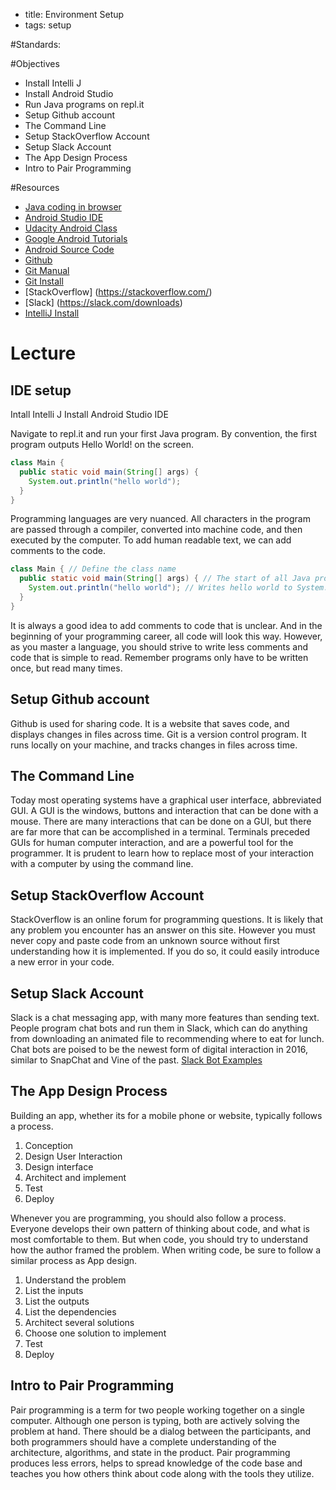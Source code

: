 - title: Environment Setup
- tags: setup

#Standards:

#Objectives
* Install Intelli J
* Install Android Studio
* Run Java programs on repl.it
* Setup Github account
* The Command Line
* Setup StackOverflow Account
* Setup Slack Account
* The App Design Process
* Intro to Pair Programming

#Resources
* [Java coding in browser](https://repl.it/languages/java)
* [Android Studio IDE](https://developer.android.com/studio/install.html)
* [Udacity Android Class](https://www.udacity.com/course/developing-android-apps--ud853)
* [Google Android Tutorials](https://developer.android.com/training/basics/firstapp/index.html)
* [Android Source Code](https://source.android.com/)
* [Github](https://www.github.com)
* [Git Manual](https://git-scm.com/docs/user-manual.html)
* [Git Install](Git.md)
* [StackOverflow] (https://stackoverflow.com/)
* [Slack] (https://slack.com/downloads)
* [IntelliJ Install](IntelliJ.md)

# Lecture

## IDE setup
Intall Intelli J
Install Android Studio IDE

Navigate to repl.it and run your first Java program. By convention, the first
program outputs Hello World! on the screen.

```java
class Main {
  public static void main(String[] args) {
    System.out.println("hello world");
  }
}
```

Programming languages are very nuanced. All characters in the program are
passed through a compiler, converted into machine code, and then executed by
the computer. To add human readable text, we can add comments to the code.

```java
class Main { // Define the class name
  public static void main(String[] args) { // The start of all Java programs
    System.out.println("hello world"); // Writes hello world to System.out
  }
}
```

It is always a good idea to add comments to code that is unclear. And in the
beginning of your programming career, all code will look this way. However, as
you master a language, you should strive to write less comments and code that
is simple to read. Remember programs only have to be written once, but read
many times.

## Setup Github account
Github is used for sharing code. It is a website that saves code, and displays
changes in files across time.
Git is a version control program. It runs  locally on your machine, and tracks
changes in files across time.

## The Command Line
Today most operating systems have a graphical user interface, abbreviated GUI.
A GUI is the windows, buttons and interaction that can be done with a mouse.
There are many interactions that can be done on a GUI, but there are far more
that can be accomplished in a terminal. Terminals preceded GUIs for human
computer interaction, and are a powerful tool for the programmer. It is
prudent to learn how to replace most of your interaction with a computer by
using the command line.

## Setup StackOverflow Account
StackOverflow is an online forum for programming questions. It is likely that
any problem you encounter has an answer on this site. However you must never
copy and paste code from an unknown source without first understanding how it
is implemented. If you do so, it could easily introduce a new error in your
code.

## Setup Slack Account
Slack is a chat messaging app, with many more features than sending text. People
program chat bots and run them in Slack, which can do anything from downloading
an animated file to recommending where to eat for lunch. Chat bots are poised to
be the newest form of digital interaction in 2016, similar to SnapChat and Vine
of the past. [Slack Bot Examples](http://www.wired.com/2015/08/slack-overrun-bots-friendly-wonderful-bots/)

## The App Design Process
Building an app, whether its for a mobile phone or website, typically follows a
process.
1. Conception
2. Design User Interaction
3. Design interface
4. Architect and implement
5. Test
6. Deploy

Whenever you are programming, you should also follow a process. Everyone
develops their own pattern of thinking about code, and what is most comfortable
to them. But when code, you should try to understand how the author framed the
problem. When writing code, be sure to follow a similar process as App design.

1. Understand the problem
2. List the inputs
3. List the outputs
4. List the dependencies
5. Architect several solutions
6. Choose one solution to implement
7. Test
8. Deploy

## Intro to Pair Programming
Pair programming is a term for two people working together on a single computer.
Although one person is typing, both are actively solving the problem at hand.
There should be a dialog between the participants, and both programmers should
have a complete understanding of the architecture, algorithms, and state in
the product. Pair programming produces less errors, helps to spread
knowledge of the code base and teaches you how others think about code along
with the tools they utilize.
